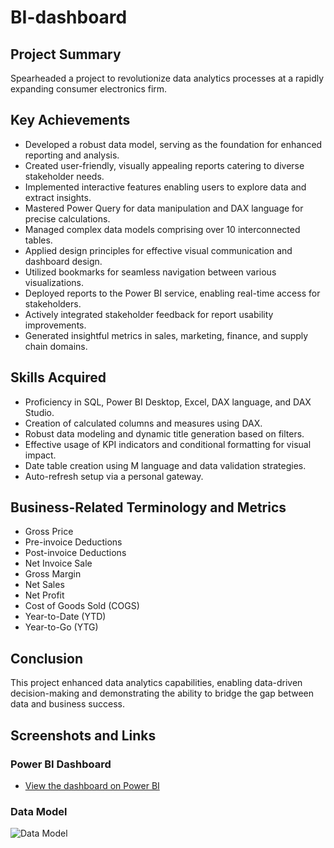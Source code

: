 # BI-dashboard

## Project Summary

Spearheaded a project to revolutionize data analytics processes at a rapidly expanding consumer electronics firm.

## Key Achievements

- Developed a robust data model, serving as the foundation for enhanced reporting and analysis.
- Created user-friendly, visually appealing reports catering to diverse stakeholder needs.
- Implemented interactive features enabling users to explore data and extract insights.
- Mastered Power Query for data manipulation and DAX language for precise calculations.
- Managed complex data models comprising over 10 interconnected tables.
- Applied design principles for effective visual communication and dashboard design.
- Utilized bookmarks for seamless navigation between various visualizations.
- Deployed reports to the Power BI service, enabling real-time access for stakeholders.
- Actively integrated stakeholder feedback for report usability improvements.
- Generated insightful metrics in sales, marketing, finance, and supply chain domains.

## Skills Acquired

- Proficiency in SQL, Power BI Desktop, Excel, DAX language, and DAX Studio.
- Creation of calculated columns and measures using DAX.
- Robust data modeling and dynamic title generation based on filters.
- Effective usage of KPI indicators and conditional formatting for visual impact.
- Date table creation using M language and data validation strategies.
- Auto-refresh setup via a personal gateway.

## Business-Related Terminology and Metrics

- Gross Price
- Pre-invoice Deductions
- Post-invoice Deductions
- Net Invoice Sale
- Gross Margin
- Net Sales
- Net Profit
- Cost of Goods Sold (COGS)
- Year-to-Date (YTD)
- Year-to-Go (YTG)

## Conclusion

This project enhanced data analytics capabilities, enabling data-driven decision-making and demonstrating the ability to bridge the gap between data and business success.

## Screenshots and Links

### Power BI Dashboard

- [View the dashboard on Power BI](https://app.powerbi.com/view?r=eyJrIjoiNWYyZTE2OGYtMzVmMy00MzE2LWE4ZmMtYjA3Y2I2OWVkNjYxIiwidCI6ImM2ZTU0OWIzLTVmNDUtNDAzMi1hYWU5LWQ0MjQ0ZGM1YjJjNCJ9)

### Data Model

![Data Model]([https://github.com/vogulam2306/BI-dashboard/assets/59795274/data-model.png](https://github.com/vogulam2306/BI-dashboard/blob/main/Data_model.png))


